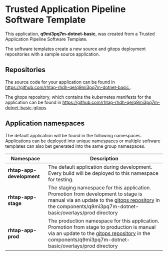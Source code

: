 # Trusted Application Pipeline Software Template

This application, **q9mi3pq7m-dotnet-basic**, was created from a Trusted Application Pipeline Software Template.

The software templates create a new source and gitops deployment repositories with a sample source application. 

## Repositories

The source code for your application can be found in [https://github.com/rhtap-rhdh-qe/q9mi3pq7m-dotnet-basic ](https://github.com/rhtap-rhdh-qe/q9mi3pq7m-dotnet-basic ).
 
The gitops repository, which contains the kubernetes manifests for the application can be found in 
[https://github.com/rhtap-rhdh-qe/q9mi3pq7m-dotnet-basic-gitops ](https://github.com/rhtap-rhdh-qe/q9mi3pq7m-dotnet-basic-gitops ) 

## Application namespaces 

The default application will be found in the following namespaces. Applications can be deployed into unique namespaces or multiple software templates can also bet generated into the same group namespaces.  

|  Namespace   |  Description   |  
| -------- | -------- |   
| **rhtap-app-development** | The default application during development. Every build will be deployed to this namespace for testing. | 
| **rhtap-app-stage** | The staging namespace for this application. Promotion from development to stage is manual via an update to the [gitops repository](https://github.com/rhtap-rhdh-qe/q9mi3pq7m-dotnet-basic-gitops ) in the components/q9mi3pq7m-dotnet-basic/overlays/prod directory |  
| **rhtap-app-prod** | The production namespace for this application. Promotion from stage to production is manual via an update to the [gitops repository](https://github.com/rhtap-rhdh-qe/q9mi3pq7m-dotnet-basic-gitops ) in the components/q9mi3pq7m-dotnet-basic/overlays/prod directory | 